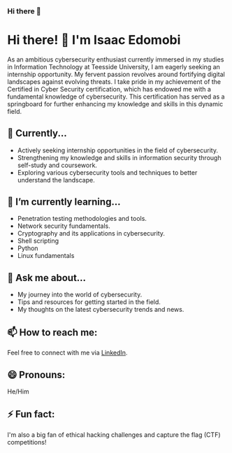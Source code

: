 ### Hi there 👋

# Hi there! 👋 I'm Isaac Edomobi 

As an ambitious cybersecurity enthusiast currently immersed in my studies in Information Technology at Teesside University, I am eagerly seeking an internship opportunity. My fervent passion revolves around fortifying digital landscapes against evolving threats. I take pride in my achievement of the Certified in Cyber Security certification, which has endowed me with a fundamental knowledge of cybersecurity. This certification has served as a springboard for further enhancing my knowledge and skills in this dynamic field.

## 🔭 Currently...

- Actively seeking internship opportunities in the field of cybersecurity.
- Strengthening my knowledge and skills in information security through self-study and coursework.
- Exploring various cybersecurity tools and techniques to better understand the landscape.

## 🌱 I’m currently learning...

- Penetration testing methodologies and tools.
- Network security fundamentals.
- Cryptography and its applications in cybersecurity.
- Shell scripting
- Python
- Linux fundamentals

## 💬 Ask me about...

- My journey into the world of cybersecurity.
- Tips and resources for getting started in the field.
- My thoughts on the latest cybersecurity trends and news.

## 📫 How to reach me:

Feel free to connect with me via [LinkedIn](https://www.linkedin.com/in/isaac-edomobi/).

## 😄 Pronouns:

He/Him

## ⚡ Fun fact:

I'm also a big fan of ethical hacking challenges and capture the flag (CTF) competitions!











<!--
**Twelveelevin/Twelveelevin** is a ✨ _special_ ✨ repository because its `README.md` (this file) appears on your GitHub profile.

Here are some ideas to get you started:

- 🔭 I’m currently working on ...
- 🌱 I’m currently learning ...
- 👯 I’m looking to collaborate on ...
- 🤔 I’m looking for help with ...
- 💬 Ask me about ...
- 📫 How to reach me: ...
- 😄 Pronouns: ...
- ⚡ Fun fact: ...
-->
